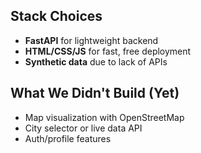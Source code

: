 ## Stack Choices
- **FastAPI** for lightweight backend
- **HTML/CSS/JS** for fast, free deployment
- **Synthetic data** due to lack of APIs

## What We Didn't Build (Yet)
- Map visualization with OpenStreetMap
- City selector or live data API
- Auth/profile features
